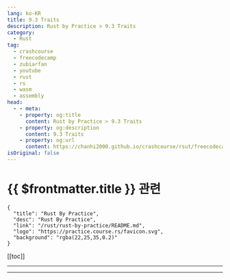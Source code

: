 ```yaml
---
lang: ko-KR
title: 9.3 Traits
description: Rust by Practice > 9.3 Traits
category: 
  - Rust
tag: 
  - crashcourse
  - freecodecamp
  - zubiarfan
  - youtube
  - rust
  - rs
  - wasm
  - assembly
head:
  - - meta:
    - property: og:title
      content: Rust by Practice > 9.3 Traits
    - property: og:description
      content: 9.3 Traits
    - property: og:url
      content: https://chanhi2000.github.io/crashcourse/rsut/freecodecamp-rust-by-practice/generic-traits/traits.html
isOriginal: false
---
```


# {{ $frontmatter.title }} 관련

```component VPCard
{
  "title": "Rust By Practice",
  "desc": "Rust By Practice",
  "link": "/rust/rust-by-practice/README.md",
  "logo": "https://practice.course.rs/favicon.svg",
  "background": "rgba(22,25,35,0.2)"
}
```

[[toc]]

---

<SiteInfo
  name="10.3 Traits | Rust By Practice"
  desc="10.3 Traits"
  url="https://practice.rs/generic-traits/traits.html"
  logo="https://practice.course.rs/favicon.svg"
  preview="https://github.com/sunface/rust-by-practice/blob/master/en/assets/header.jpg?raw=true"/>

<!-- TODO: 작성 -->

---

<TagLinks />